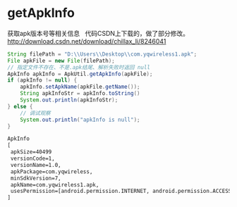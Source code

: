 # getApkInfo
获取apk版本号等相关信息
 
代码CSDN上下载的，做了部分修改。
http://download.csdn.net/download/chillax_li/8246041
     
``` java
String filePath = "D:\\Users\\Desktop\\com.yqwireless1.apk";
File apkFile = new File(filePath);
// 指定文件不存在、不是.apk结尾、解析失败时返回 null
ApkInfo apkInfo = ApkUtil.getApkInfo(apkFile);
if (apkInfo != null) {
	apkInfo.setApkName(apkFile.getName());
	String apkInfoStr = apkInfo.toString()
	System.out.println(apkInfoStr);
} else {
	// 调试观察
	System.out.println("apkInfo is null");
}
```
``` txt
ApkInfo 
[
 apkSize=40499
 versionCode=1,
 versionName=1.0,
 apkPackage=com.yqwireless,
 minSdkVersion=7,
 apkName=com.yqwireless1.apk,
 usesPermission=[android.permission.INTERNET, android.permission.ACCESS_NETWORK_STATE]
]
```
